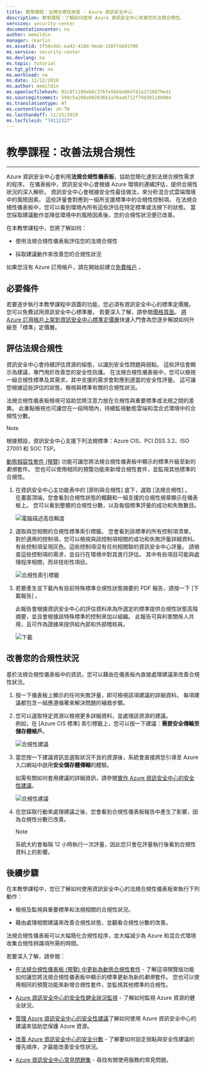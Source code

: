 ```yaml
---
title: 教學課程：法規合規性檢查 - Azure 資訊安全中心
description: 教學課程：了解如何使用 Azure 資訊安全中心改善您的法規合規性。
services: security-center
documentationcenter: na
author: memildin
manager: rkarlin
ms.assetid: 5f50c4dc-ea42-418d-9ea8-158ffeb93706
ms.service: security-center
ms.devlang: na
ms.topic: tutorial
ms.tgt_pltfrm: na
ms.workload: na
ms.date: 11/12/2019
ms.author: memildin
ms.openlocfilehash: 01c0f1199ab8c376fe5bb5e864f81a2730879ed1
ms.sourcegitcommit: 598c5a280a002036b1a76aa6712f79d30110b98d
ms.translationtype: HT
ms.contentlocale: zh-TW
ms.lasthandoff: 11/15/2019
ms.locfileid: "74112327"
---
```

# <a name="tutorial-improve-your-regulatory-compliance"></a>教學課程：改善法規合規性
---

Azure 資訊安全中心會利用**法規合規性儀表板**，協助您簡化達到法規合規性需求的程序。 在儀表板中，資訊安全中心會根據 Azure 環境的連續評估，提供合規性狀況的深入解析。 資訊安全中心會根據安全性最佳做法，來分析混合式雲端環境中的風險因素。 這些評量會對應到一組所支援標準中的合規性控制項。 在法規合規性儀表板中，您可以看到環境內所有這些評估在特定標準或法規下的狀態。 當您採取建議動作並降低環境中的風險因素後，您的合規性狀況便已改善。

在本教學課程中，您將了解如何：

-   使用法規合規性儀表板評估您的法規合規性

-   採取建議動作來改善您的合規性狀況

如果您沒有 Azure 訂用帳戶，請在開始前建立[免費帳戶](https://azure.microsoft.com/free/) 。

## <a name="prerequisites"></a>必要條件

若要逐步執行本教學課程中涵蓋的功能，您必須有資訊安全中心的標準定價層。 您可以免費試用資訊安全中心標準層。
若要深入了解，請參閱[價格頁面](https://azure.microsoft.com/pricing/details/security-center/)。 [將 Azure 訂用帳戶上架到資訊安全中心標準定價層](https://docs.microsoft.com/azure/security-center/security-center-get-started)快速入門會為您逐步解說如何升級至「標準」定價層。

##  <a name="assess-your-regulatory-compliance"></a>評估法規合規性

資訊安全中心會持續評估資源的組態，以識別安全性問題與弱點。 這些評估會顯示為建議，專門用於改善您的安全性防護。 在法規合規性儀表板中，您可以檢視一組合規性標準及其需求，其中支援的需求會對應到適當的安全性評量。 這可讓您根據這些評估的狀態，檢視與標準有關的合規性狀況。

法規合規性儀表板檢視可協助您將注意力放在合規性與重要標準或法規之間的差異。 此重點檢視也可讓您在一段時間內，持續監視動態雲端和混合式環境中的合規性分數。

>[!NOTE]
> 根據預設，資訊安全中心支援下列法規標準：Azure CIS、PCI DSS 3.2、ISO 27001 和 SOC TSP。 
>
> [動態相容性套件 (預覽)](update-regulatory-compliance-packages.md) 功能可讓您將法規合規性儀表板中顯示的標準升級至新的*動態*套件。 您也可以使用相同的預覽功能來新增合規性套件，並監視其他標準的合規性。 

1.  在資訊安全中心主功能表中的 [原則與合規性]  底下，選取 [法規合規性]  。 <br>
在畫面頂端，您會看到合規性狀態的概觀和一組支援的合規性規章顯示在儀表板上。 您可以看到整體的合規性分數，以及每個標準評量的成功和失敗數目。

    ![電腦描述高信賴度](./media/security-center-compliance-dashboard/compliance-dashboard.png)

2.  選取與您相關的合規性標準索引標籤。 您會看到該標準的所有控制項清單。 對於適用的控制項，您可以檢視與該控制項相關的成功和失敗評量詳細資料。 有些控制項呈現灰色。這些控制項沒有任何相關聯的資訊安全中心評量。 請檢查這些控制項的需求，並自行在環境中對其進行評估。 其中有些項目可能與處理程序相關，而非技術性項目。

    ![合規性索引標籤](./media/security-center-compliance-dashboard/compliance-pci.png)

1. 若要產生並下載內有目前特殊標準合規性狀態摘要的 PDF 報告，請按一下 [下載報告]  。

    此報告會根據資訊安全中心的評估資料來為所選定的標準提供合規性狀態高階摘要，並且會根據該特殊標準的控制來加以組織。 此報告可與利害關係人共用，且可作為證據來提供給內部和外部稽核員。

    ![下載](./media/security-center-compliance-dashboard/download-report.png)

## <a name="improve-your-compliance-posture"></a>改善您的合規性狀況

基於法規合規性儀表板中的資訊，您可以藉由在儀表板內直接處理建議來改善合規性狀況。

1.  按一下儀表板上顯示的任何失敗評量，即可檢視該項建議的詳細資料。 每項建議都包含一組應遵循著來解決問題的補救步驟。

1.  您可以選取特定資源以檢視更多詳細資料，並處理該資源的建議。 <br>例如，在 [Azure CIS 標準]  索引標籤上，您可以按一下建議：**需要安全傳輸至儲存體帳戶**。

    ![合規性建議](./media/security-center-compliance-dashboard/compliance-recommendation.png)

1. 當您按一下建議資訊並選取狀況不良的資源後，系統會直接將您引導至 Azure 入口網站中啟用**安全儲存體傳輸**的體驗。

    如需有關如何套用建議的詳細資訊，請參閱[實作 Azure 資訊安全中心的安全性建議](security-center-recommendations.md)。

    ![合規性建議](./media/security-center-compliance-dashboard/compliance-remediate-recommendation.png)

1.  在您採取行動來處理建議之後，您會看到合規性儀表板報告中產生了影響，因為合規性分數已改善。

    > [!NOTE]
    > 系統大約會每隔 12 小時執行一次評量，因此您只會在評量執行後看到合規性資料上的影響。

## <a name="next-steps"></a>後續步驟

在本教學課程中，您已了解如何使用資訊安全中心的法規合規性儀表板來執行下列動作：

-   檢視及監視與重要標準和法規相關的合規性狀況。

-   藉由處理相關建議來改善合規性狀態，並觀看合規性分數的改善。

法規合規性儀表板可以大幅簡化合規性程序，並大幅減少為 Azure 和混合式環境收集合規性辨識項所需的時間。

若要深入了解，請參閱：

-   [在法規合規性儀表板 (預覽) 中更新為動態合規性套件](update-regulatory-compliance-packages.md) - 了解這項預覽版功能如何讓您將法規合規性儀表板中顯示的標準更新為新的*動態*套件。 您也可以使用相同的預覽功能來新增合規性套件，並監視其他標準的合規性。 

-   [Azure 資訊安全中心的安全性健全狀況監視](security-center-monitoring.md) - 了解如何監視 Azure 資源的健全狀況。

-   [管理 Azure 資訊安全中心的安全性建議](security-center-recommendations.md)了解如何使用 Azure 資訊安全中心的建議來協助您保護 Azure 資源。

-   [改善 Azure 資訊安全中心的安全分數](security-center-secure-score.md) - 了解要如何設定弱點與安全性建議的優先順序，才最能改善安全性狀況。

-   [Azure 資訊安全中心常見問題集](security-center-faq.md) - 尋找有關使用服務的常見問題。
